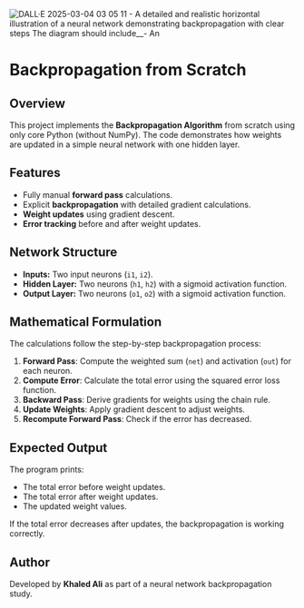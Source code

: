 ![DALL·E 2025-03-04 03 05 11 - A detailed and realistic horizontal illustration of a neural network demonstrating backpropagation with clear steps  The diagram should include__- An ](https://github.com/user-attachments/assets/062147ac-586f-4179-b1b4-4fcac3b4f617)
# Backpropagation from Scratch

## Overview
This project implements the **Backpropagation Algorithm** from scratch using only core Python (without NumPy). The code demonstrates how weights are updated in a simple neural network with one hidden layer.

## Features
- Fully manual **forward pass** calculations.
- Explicit **backpropagation** with detailed gradient calculations.
- **Weight updates** using gradient descent.
- **Error tracking** before and after weight updates.

## Network Structure
- **Inputs:** Two input neurons (`i1`, `i2`).
- **Hidden Layer:** Two neurons (`h1`, `h2`) with a sigmoid activation function.
- **Output Layer:** Two neurons (`o1`, `o2`) with a sigmoid activation function.

## Mathematical Formulation
The calculations follow the step-by-step backpropagation process:
1. **Forward Pass**: Compute the weighted sum (`net`) and activation (`out`) for each neuron.
2. **Compute Error**: Calculate the total error using the squared error loss function.
3. **Backward Pass**: Derive gradients for weights using the chain rule.
4. **Update Weights**: Apply gradient descent to adjust weights.
5. **Recompute Forward Pass**: Check if the error has decreased.

## Expected Output
The program prints:
- The total error before weight updates.
- The total error after weight updates.
- The updated weight values.

If the total error decreases after updates, the backpropagation is working correctly.

## Author
Developed by **Khaled Ali** as part of a neural network backpropagation study.

